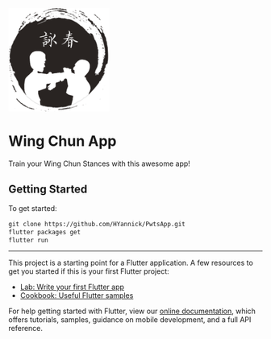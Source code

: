 
<img src="assets/icon/logo_pwts.png" width="200"/>

# Wing Chun App

Train your Wing Chun Stances with this awesome app!

## Getting Started

To get started:
```
git clone https://github.com/HYannick/PwtsApp.git
flutter packages get
flutter run
```

--------------------------------------------------------------------
This project is a starting point for a Flutter application.
A few resources to get you started if this is your first Flutter project:

- [Lab: Write your first Flutter app](https://flutter.io/docs/get-started/codelab)
- [Cookbook: Useful Flutter samples](https://flutter.io/docs/cookbook)

For help getting started with Flutter, view our 
[online documentation](https://flutter.io/docs), which offers tutorials, 
samples, guidance on mobile development, and a full API reference.
